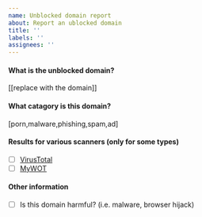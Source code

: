 ```yaml
---
name: Unblocked domain report
about: Report an ublocked domain
title: ''
labels: ''
assignees: ''
---
```


#### What is the unblocked domain?
[[replace with the domain]]
#### What catagory is this domain?
[porn,malware,phishing,spam,ad]
#### Results for various scanners (only for some types)
- [ ] [VirusTotal](https://virustotal.com)
- [ ] [MyWOT](https://mywot.com)
#### Other information

- [ ] Is this domain harmful? (i.e. malware, browser hijack)
